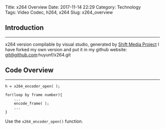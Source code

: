 Title: x264 Overview
Date: 2017-11-14 22:29
Category: Technology  
Tags: Video Codec, h264, x264 
Slug: x264_overview 

## __Introduction__
***
x264 version compilable by visual studio, generated by [Shift Media Project](https://shiftmediaproject.github.io/) I have forked my own version and put it in my github website: git@github.com:huyunf/x264.git

## **Code Overview**
***
    h = x264_encoder_open( );

    for(loop by frame number){
        ...
        encode_frame( );
        ...
    }

Use the `x264_encoder_open()` function.
